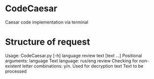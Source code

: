 # CodeCaesar
Caesar code implementation via terminal

# Structure of request
Usage: CodeCaesar.py [-h] language review text [text ...]
Positional arguments:
  language    Text language: rus/eng
  review      Checking for non-existent letter combinations: y/n. Used for decryption
  text        Text to be processed
